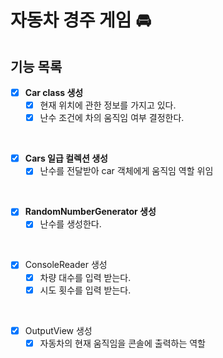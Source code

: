 # 자동차 경주 게임 🚘

## 기능 목록
- [x] **Car class 생성**
  - [x] 현재 위치에 관한 정보를 가지고 있다.
  - [x] 난수 조건에 차의 움직임 여부 결정한다.

<br>

- [x] **Cars 일급 컬렉션 생성**
  - [x] 난수를 전달받아 car 객체에게 움직임 역할 위임

<br>

- [x] **RandomNumberGenerator 생성**
  - [x] 난수를 생성한다.

<br>

- [x] ConsoleReader 생성
    - [x] 차량 대수를 입력 받는다.
    - [x] 시도 횟수를 입력 받는다.
    
<br>

- [x] OutputView 생성
  - [x] 자동차의 현재 움직임을 콘솔에 출력하는 역할